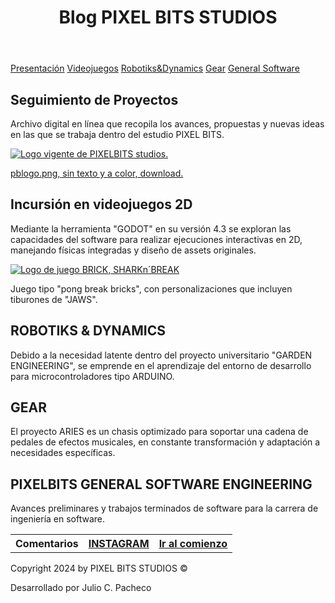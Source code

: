 <!DOCTYPE html>
<html lang="es">

<head>
    <meta charset="UTF-8">
    <meta name="viewport" content="width=device-width, initial-scale=1.0">
    <meta name="description" content="Portafolio digital de proyectos, trabajos, ideas y seguimiento de lo laborado en los estudios PIXEL BITS, México, en sus diferentes divisiones de implementación y con detalle del equipo empleado, bajo la dirección de Julio C. Pacheco, estudiante de la carrera de ingeniería en software">

</head>

<body>
    <header>
        <h1 class="gugi-regular" id="tituloblog">
            Blog PIXEL BITS STUDIOS
        </h1>
    </header>

   <nav>
        <a href="#presentacion">Presentación</a>
        <a href="#videogame">Videojuegos</a>
        <a href="#robotiks">Robotiks&Dynamics</a>
        <a href="#gear">Gear</a>
        <a href="#gensoft">General Software</a>
    </nav>

   <section id="presentacion" class="container">
        <article>
            <h2 class="gugi-regular">Seguimiento de Proyectos</h2>
            <p class="textoparrafo">Archivo digital en línea que recopila los avances, propuestas y nuevas ideas en las que se trabaja dentro del estudio PIXEL BITS.</p>
            <a href="static/IMG/pblogo.png">
                <img src="static/IMG/pblogo.png" alt="Logo vigente de PIXELBITS studios.">
            </a>
            <a download="static/IMG/pblogo.png" href="static/IMG/pblogo.png">
                <p class="pieFoto">pblogo.png, sin texto y a color, download.</p>
            </a>
        </article>
    </section>

   <section id="videogame" class="container">
        <article>
            <h2 class="gugi-regular">Incursión en videojuegos 2D</h2>
            <p class="textoparrafo">Mediante la herramienta "GODOT" en su versión 4.3 se exploran las capacidades del software para realizar ejecuciones interactivas en 2D, manejando físicas integradas y diseño de assets originales.</p>

   <a href="static/IMG/briksnblogo.png">
                <img src="static/IMG/briksnblogo.png" alt="Logo de juego BRICK, SHARKn´BREAK">
            </a>
            <p class="imgDescription">Juego tipo "pong break bricks", con personalizaciones que incluyen tiburones de "JAWS".</p>
        </article>
    </section>

  <section id="robotiks" class="container">
        <article>
            <h2 class="gugi-regular">ROBOTIKS & DYNAMICS</h2>
            <p class="textoparrafo">Debido a la necesidad latente dentro del proyecto universitario "GARDEN ENGINEERING", se emprende en el aprendizaje del entorno de desarrollo para microcontroladores tipo ARDUINO.</p>
        </article>
    </section>

   <section id="gear" class="container">
        <article>
            <h2 class="gugi-regular">GEAR</h2>
            <p class="textoparrafo">El proyecto ARIES es un chasis optimizado para soportar una cadena de pedales de efectos musicales, en constante transformación y adaptación a necesidades específicas.</p>
        </article>
    </section>

   <section id="gensoft" class="container">
        <article>
            <h2 class="gugi-regular">PIXELBITS GENERAL SOFTWARE ENGINEERING</h2>
            <p class="textoparrafo">Avances preliminares y trabajos terminados de software para la carrera de ingeniería en software.</p>
        </article>
    </section>

  
  <footer>
        <table style="width: 100%; height:auto; text-align: center;">
            <tr><!-- filas , table rows -->
                <th> Comentarios </th><!-- table head --> 
                <th> <a target="_blank" href="https://www.instagram.com/pixelbits_studios/m">INSTAGRAM</a></th>
                <th> <a href="#tituloblog">Ir al comienzo</a> </th>
            </tr>
        </table>
        <p>Copyright 2024 by PIXEL BITS STUDIOS &copy; </p>

  <p>Desarrollado por Julio C. Pacheco</p>
   </footer>
</body>

</html>
